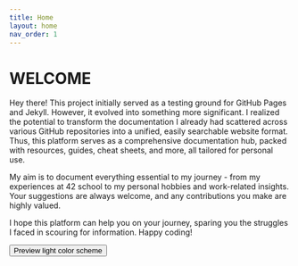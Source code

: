 ```yaml
---
title: Home
layout: home
nav_order: 1
---
```


# **WELCOME**

Hey there! This project initially served as a testing ground for GitHub Pages and Jekyll. However, it evolved into something more significant. I realized the potential to transform the documentation I already had scattered across various GitHub repositories into a unified, easily searchable website format. Thus, this platform serves as a comprehensive documentation hub, packed with resources, guides, cheat sheets, and more, all tailored for personal use.

My aim is to document everything essential to my journey - from my experiences at 42 school to my personal hobbies and work-related insights. Your suggestions are always welcome, and any contributions you make are highly valued.

I hope this platform can help you on your journey, sparing you the struggles I faced in scouring for information. Happy coding!

<button class="btn js-toggle-light-mode">Preview light color scheme</button>

<script>
const toggleLightMode = document.querySelector('.js-toggle-light-mode');

jtd.addEvent(toggleLightMode, 'click', function(){
  if (jtd.getTheme() === 'light') {
    jtd.setTheme('dark');
    toggleLightMode.textContent = 'Don\'t click here!';
  } else {
    jtd.setTheme('light');
    toggleLightMode.textContent = 'Return to the dark side';
  }
});
</script>